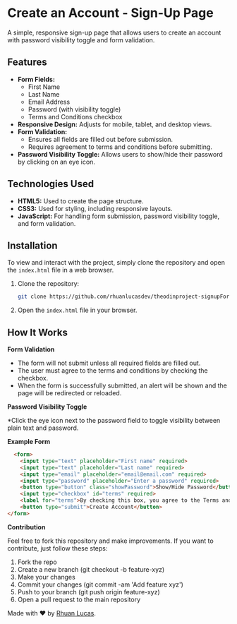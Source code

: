 # Create an Account - Sign-Up Page

A simple, responsive sign-up page that allows users to create an account with password visibility toggle and form validation.

## Features

- **Form Fields:**
  - First Name
  - Last Name
  - Email Address
  - Password (with visibility toggle)
  - Terms and Conditions checkbox
- **Responsive Design:** Adjusts for mobile, tablet, and desktop views.
- **Form Validation:**
  - Ensures all fields are filled out before submission.
  - Requires agreement to terms and conditions before submitting.
- **Password Visibility Toggle:** Allows users to show/hide their password by clicking on an eye icon.

## Technologies Used

- **HTML5:** Used to create the page structure.
- **CSS3:** Used for styling, including responsive layouts.
- **JavaScript:** For handling form submission, password visibility toggle, and form validation.

## Installation

To view and interact with the project, simply clone the repository and open the `index.html` file in a web browser.

1. Clone the repository:
   ```bash
   git clone https://github.com/rhuanlucasdev/theodinproject-signupForm.git
   ```
2. Open the ```index.html``` file in your browser.

## How It Works

**Form Validation**

* The form will not submit unless all required fields are filled out.
* The user must agree to the terms and conditions by checking the checkbox.
* When the form is successfully submitted, an alert will be shown and the page will be redirected or reloaded.
  
**Password Visibility Toggle**

*Click the eye icon next to the password field to toggle visibility between plain text and password.

**Example Form**
```html
  <form>
    <input type="text" placeholder="First name" required>
    <input type="text" placeholder="Last name" required>
    <input type="email" placeholder="email@email.com" required>
    <input type="password" placeholder="Enter a password" required>
    <button type="button" class="showPassword">Show/Hide Password</button>
    <input type="checkbox" id="terms" required>
    <label for="terms">By checking this box, you agree to the Terms and Conditions.</label>
    <button type="submit">Create Account</button>
</form>
 ```
**Contribution**

Feel free to fork this repository and make improvements. If you want to contribute, just follow these steps:

1. Fork the repo
2. Create a new branch (git checkout -b feature-xyz)
3. Make your changes
4. Commit your changes (git commit -am 'Add feature xyz')
5. Push to your branch (git push origin feature-xyz)
6. Open a pull request to the main repository

Made with ❤️ by [Rhuan Lucas](https://github.com/rhuanlucasdev).
